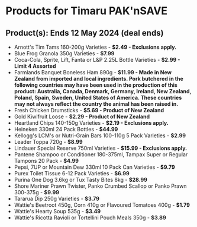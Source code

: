 # Products for Timaru PAK'nSAVE

## Product(s): Ends 12 May 2024 (deal ends)
- Arnott's Tim Tams 160-200g Varieties - **$2.49 - Exclusions apply.**
- Blue Frog Granola 350g Varieties - **$7.99**
- Coca-Cola, Sprite, Lift, Fanta or L&P 2.25L Bottle Varieties - **$2.99 - Limit 4 Assorted**
- Farmlands Banquet Boneless Ham 890g - **$11.99 - Made in New Zealand from imported and local ingredients. Pork butchered in the following countries may have been used in the production of this product: Australia, Canada, Denmark, Germany, Ireland, New Zealand, Poland, Spain, Sweden, United States of America. These countries may not always reflect the country the animal has been raised in.**
- Fresh Chicken Drumsticks - **$5.69 - Product of New Zealand**
- Gold Kiwifruit Loose - **$2.29 - Product of New Zealand**
- Heartland Chips 140-150g Varieties - **$2.19 - Exclusions apply.**
- Heineken 330ml 24 Pack Bottles - **$44.99**
- Kellogg's LCM's or Nutri-Grain Bars 100-110g 5 Pack Varieties - **$2.99**
- Leader Toppa 720g - **$8.99**
- Lindauer Special Reserve 750ml Varieties - **$15.99 - Exclusions apply.**
- Pantene Shampoo or Conditioner 180-375ml, Tampax Super or Regular Tampons 20 Pack - **$4.99**
- Pepsi, 7UP or Mountain Dew 330ml 10 Pack Can Varieties - **$9.79**
- Purex Toilet Tissue 6-12 Pack Varieties - **$6.99**
- Purina One Dog 3.6kg or Tux Tasty Bites 8kg - **$28.99**
- Shore Mariner Prawn Twister, Panko Crumbed Scallop or Panko Prawn 300-375g - **$9.99**
- Tararua Dip 250g Varieties - **$3.79**
- Wattie's Beetroot 450g, Corn 410g or Flavoured Tomatoes 400g - **$1.79**
- Wattie's Hearty Soup 535g - **$3.49**
- Wattie's Ricotta Ravioli or Tortellini Pouch Meals 350g - **$3.89**

